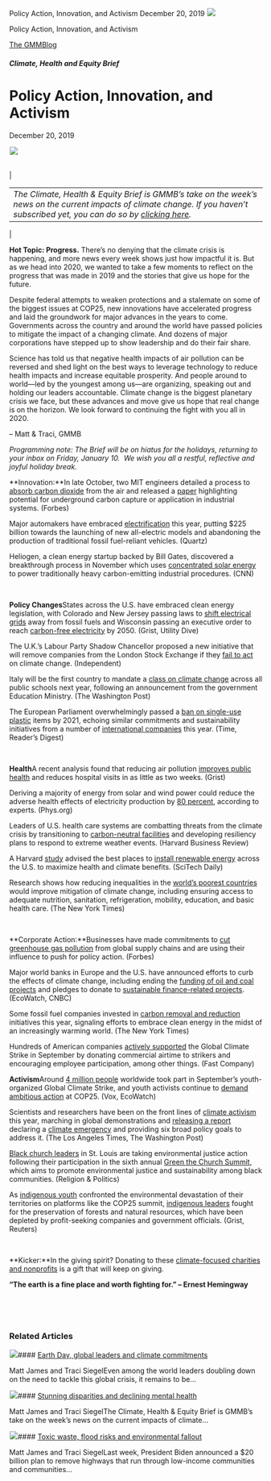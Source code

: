 



Policy Action, Innovation, and Activism
December 20, 2019
![](data:image/gif;base64,R0lGODlhAQABAAAAACH5BAEKAAEALAAAAAABAAEAAAICTAEAOw==)![](https://www.gmmb.com/wp-content/uploads/2020/11/12-20-2019.png)



Policy Action, Innovation, and Activism





 [The GMMBlog](/blog/)



##### Climate, Health and Equity Brief

 Policy Action, Innovation, and Activism
=======================================


December 20, 2019



![](data:image/gif;base64,R0lGODlhAQABAAAAACH5BAEKAAEALAAAAAABAAEAAAICTAEAOw==)![](https://www.gmmb.com/wp-content/uploads/2020/11/12-20-2019-552x552.png) 




|  |  |
| --- | --- |
| 

|  |
| --- |
| *The Climate, Health & Equity Brief is GMMB’s take on the week’s news on the current impacts of climate change. If you haven’t subscribed yet, you can do so by [clicking here](https://mailchimp.us4.list-manage.com/subscribe?u=f2f8c4bdabe1a2a83f914e813&id=4a13a601e2).* |

 |


**Hot Topic: Progress.** There’s no denying that the climate crisis is happening, and more news every week shows just how impactful it is. But as we head into 2020, we wanted to take a few moments to reflect on the progress that was made in 2019 and the stories that give us hope for the future.


Despite federal attempts to weaken protections and a stalemate on some of the biggest issues at COP25, new innovations have accelerated progress and laid the groundwork for major advances in the years to come. Governments across the country and around the world have passed policies to mitigate the impact of a changing climate. And dozens of major corporations have stepped up to show leadership and do their fair share.


Science has told us that negative health impacts of air pollution can be reversed and shed light on the best ways to leverage technology to reduce health impacts and increase equitable prosperity. And people around to world—led by the youngest among us—are organizing, speaking out and holding our leaders accountable. Climate change is the biggest planetary crisis we face, but these advances and move give us hope that real change is on the horizon. We look forward to continuing the fight with you all in 2020.


– Matt & Traci, GMMB



*Programming note: The Brief will be on hiatus for the holidays, returning to your inbox on Friday, January 10.  We wish you all a restful, reflective and joyful holiday break.*



**Innovation:**In late October, two MIT engineers detailed a process to [absorb carbon dioxide](https://www.forbes.com/sites/trevornace/2019/10/30/mit-engineers-develop-battery-that-can-remove-carbon-dioxide-from-air/#7053b29e6323) from the air and released a [paper](https://pubs.rsc.org/en/content/articlelanding/2019/EE/C9EE02412C#!divAbstract) highlighting potential for underground carbon capture or application in industrial systems. (Forbes)


Major automakers have embraced [electrification](https://qz.com/1762465/2019-was-the-year-electric-cars-grew-up/) this year, putting $225 billion towards the launching of new all-electric models and abandoning the production of traditional fossil fuel-reliant vehicles. (Quartz)


Heliogen, a clean energy startup backed by Bill Gates, discovered a breakthrough process in November which uses [concentrated solar energy](https://us.cnn.com/2019/11/19/business/heliogen-solar-energy-bill-gates/index.html) to power traditionally heavy carbon-emitting industrial procedures. (CNN)


 


**Policy Changes**States across the U.S. have embraced clean energy legislation, with Colorado and New Jersey passing laws to [shift electrical grids](https://grist.org/article/breathe-easier-states-are-passing-a-buttload-of-clean-energy-bills/) away from fossil fuels and Wisconsin passing an executive order to reach [carbon-free electricity](https://www.utilitydive.com/news/wisconsin-governor-orders-100-carbon-free-by-2050-despite-lack-of-legisla/561177/) by 2050. (Grist, Utility Dive)


The U.K.’s Labour Party Shadow Chancellor proposed a new initiative that will remove companies from the London Stock Exchange if they [fail to act](https://urldefense.proofpoint.com/v2/url?u=https-3A__mailchimp.us4.list-2Dmanage.com_track_click-3Fu-3Df2f8c4bdabe1a2a83f914e813-26id-3Db39e3c9b45-26e-3D2296e2a9d5&d=DwMFaQ&c=9wxE0DgWbPxd1HCzjwN8Eaww1--ViDajIU4RXCxgSXE&r=8nm9-leltRyxR1qpBpdnAChPxMCLHO1o-SP2jD8MkRQ&m=HFZWyFfeRPvBzLM_6Vt7HVtmKebUl_XUBxx0vttfPrI&s=Udt1jhzdrUZzoGvkRnJvE9SSTLLgQSktfl2rZrNFOnc&e=) on climate change. (Independent)


Italy will be the first country to mandate a [class on climate change](https://www.washingtonpost.com/world/2019/11/06/thats-why-we-exist-italys-government-becomes-first-mandate-climate-change-education-schools/) across all public schools next year, following an announcement from the government Education Ministry. (The Washington Post)


The European Parliament overwhelmingly passed a [ban on single-use plastic](https://time.com/5560105/european-union-plastic-ban/?fbclid=IwAR2ANpNEMHPGnBiOlMS8ptTCcwWrT2karlxcYknQl94kXDWh1RUuB4txPcA%5C) items by 2021, echoing similar commitments and sustainability initiatives from a number of [international companies](https://www.rd.com/culture/companies-getting-rid-plastic/) this year. (Time, Reader’s Digest)


 


**Health**A recent analysis found that reducing air pollution [improves public health](https://urldefense.proofpoint.com/v2/url?u=https-3A__mailchimp.us4.list-2Dmanage.com_track_click-3Fu-3Df2f8c4bdabe1a2a83f914e813-26id-3Db0d95084c5-26e-3D2296e2a9d5&d=DwMFaQ&c=9wxE0DgWbPxd1HCzjwN8Eaww1--ViDajIU4RXCxgSXE&r=8nm9-leltRyxR1qpBpdnAChPxMCLHO1o-SP2jD8MkRQ&m=Roywv4ywOEK-kBcsm863MQAA0QVgNhHnQNID7-504po&s=KXLpDLMS-EzFCBKXZVslZkeWZzfbk7lkefSDmmo9Bgs&e=) and reduces hospital visits in as little as two weeks. (Grist)


Deriving a majority of energy from solar and wind power could reduce the adverse health effects of electricity production by [80 percent](https://phys.org/news/2019-11-renewables-power-health-impact-percent.html), according to experts. (Phys.org)


Leaders of U.S. health care systems are combatting threats from the climate crisis by transitioning to [carbon-neutral facilities](https://hbr.org/2019/09/how-health-systems-are-meeting-the-challenge-of-climate-change) and developing resiliency plans to respond to extreme weather events. (Harvard Business Review)


A Harvard [study](https://iopscience.iop.org/article/10.1088/1748-9326/ab49bc) advised the best places to [install renewable energy](https://scitechdaily.com/renewable-energy-can-help-fight-climate-change-heres-where-to-install-it-for-maximum-benefits/) across the U.S. to maximize health and climate benefits. (SciTech Daily)


Research shows how reducing inequalities in the [world’s poorest countries](https://www.nytimes.com/2019/11/07/climate/narasimha-rao-climate-change.html) would improve mitigation of climate change, including ensuring access to adequate nutrition, sanitation, refrigeration, mobility, education, and basic health care. (The New York Times)


 


**Corporate Action:**Businesses have made commitments to [cut greenhouse gas pollution](https://www.forbes.com/sites/edfenergyexchange/2019/11/08/the-businesses-that-are--and-are-not--leading-on-climate-change/#58251c577aa1) from global supply chains and are using their influence to push for policy action. (Forbes)


Major world banks in Europe and the U.S. have announced efforts to curb the effects of climate change, including ending the [funding of oil and coal projects](https://www.ecowatch.com/eib-fossil-fuel-divestment-2641351165.html?rebelltitem=1#rebelltitem1) and pledges to donate to [sustainable finance-related projects](https://www.cnbc.com/2019/12/16/goldman-sachs-targets-750-billion-for-climate-transition-projects.html). (EcoWatch, CNBC)


Some fossil fuel companies invested in [carbon removal and reduction](https://www.nytimes.com/2019/04/07/business/energy-environment/climate-change-carbon-engineering.html?searchResultPosition=2) initiatives this year, signaling efforts to embrace clean energy in the midst of an increasingly warming world. (The New York Times)


Hundreds of American companies [actively supported](https://www.fastcompany.com/90403903/these-are-all-the-companies-participating-in-the-climate-strike) the Global Climate Strike in September by donating commercial airtime to strikers and encouraging employee participation, among other things. (Fast Company)



**Activism**Around [4 million people](https://www.vox.com/energy-and-environment/2019/9/20/20876143/climate-strike-2019-september-20-crowd-estimate) worldwide took part in September’s youth-organized Global Climate Strike, and youth activists continue to [demand ambitious action](https://www.ecowatch.com/cop25-youth-climate-activists-2641580292.html) at COP25. (Vox, EcoWatch)


Scientists and researchers have been on the front lines of [climate activism](https://www.latimes.com/environment/story/2019-12-17/scientists-become-advocates-on-climate-change) this year, marching in global demonstrations and [releasing a report](https://academic.oup.com/bioscience/advance-article/doi/10.1093/biosci/biz088/5610806?searchresult=1) declaring a [climate emergency](https://www.washingtonpost.com/science/2019/11/05/more-than-scientists-around-world-declare-climate-emergency/) and providing six broad policy goals to address it. (The Los Angeles Times, The Washington Post)


[Black church leaders](https://religionandpolitics.org/2019/11/19/black-churches-join-a-green-movement/) in St. Louis are taking environmental justice action following their participation in the sixth annual [Green the Church Summit](http://greenthechurch.org/st-louis-2019/), which aims to promote environmental justice and sustainability among black communities. (Religion & Politics)


As [indigenous youth](https://urldefense.proofpoint.com/v2/url?u=https-3A__mailchimp.us4.list-2Dmanage.com_track_click-3Fu-3Df2f8c4bdabe1a2a83f914e813-26id-3D4d0926bd93-26e-3D2296e2a9d5&d=DwMFaQ&c=9wxE0DgWbPxd1HCzjwN8Eaww1--ViDajIU4RXCxgSXE&r=8nm9-leltRyxR1qpBpdnAChPxMCLHO1o-SP2jD8MkRQ&m=Roywv4ywOEK-kBcsm863MQAA0QVgNhHnQNID7-504po&s=iwDJKLOqiqJ_ZOaiPvHIQCCCovtAatsq8pprLCCkkG8&e=) confronted the environmental devastation of their territories on platforms like the COP25 summit, [indigenous leaders](https://www.reuters.com/article/us-climate-change-forests-trfn/indigenous-groups-rally-to-protect-latin-americas-threatened-forests-idUSKBN1YH2BM) fought for the preservation of forests and natural resources, which have been depleted by profit-seeking companies and government officials. (Grist, Reuters)


 


**Kicker:**In the giving spirit? Donating to these [climate-focused charities and nonprofits](https://www.thedailybeast.com/giving-tuesday-these-nonprofits-are-tackling-climate-change-on-the-ground?ref=scroll) is a gift that will keep on giving.


**“The earth is a fine place and worth fighting for.” – Ernest Hemingway**


 


 









### Related Articles

![](data:image/gif;base64,R0lGODlhAQABAAAAACH5BAEKAAEALAAAAAABAAEAAAICTAEAOw==)![](https://www.gmmb.com/wp-content/uploads/2021/04/b5197d82-9fb4-4c84-a8d9-e468348c4c67-380x200.jpg)#### [Earth Day, global leaders and climate commitments](https://www.gmmb.com/news/earth-day-global-leaders-and-climate-commitments/)

Matt James and Traci SiegelEven among the world leaders doubling down on the need to tackle this global crisis, it remains to be…

![](data:image/gif;base64,R0lGODlhAQABAAAAACH5BAEKAAEALAAAAAABAAEAAAICTAEAOw==)![](https://www.gmmb.com/wp-content/uploads/2021/04/4.16header-380x200.png)#### [Stunning disparities and declining mental health](https://www.gmmb.com/news/stunning-disparities-and-declining-mental-health/)

Matt James and Traci SiegelThe Climate, Health & Equity Brief is GMMB’s take on the week’s news on the current impacts of climate…

![](data:image/gif;base64,R0lGODlhAQABAAAAACH5BAEKAAEALAAAAAABAAEAAAICTAEAOw==)![](https://www.gmmb.com/wp-content/uploads/2021/04/Picture1-380x200.jpg)#### [Toxic waste, flood risks and environmental fallout](https://www.gmmb.com/news/toxic-waste-flood-risks-and-environmental-fallout/)

Matt James and Traci SiegelLast week, President Biden announced a $20 billion plan to remove highways that run through low-income communities and communities…




